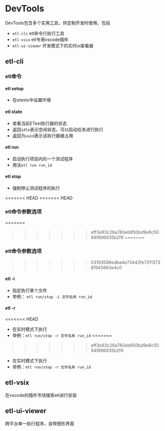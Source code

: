 
# DevTools

DevTools包含多个实用工具，供定制开发时使用，包括

- `etl-cli` etl命令行执行工具
- `etl-vsix` etl专用vscode插件
- `etl-ui-viewer` 开发模式下的实时ui查看器

## etl-cli

### etl命令

#### etl setup

- 在etestx中设置环境

#### etl state

- 查看当前ETest执行器的状态
- 返回`idle`表示空闲状态，可以启动任务进行执行 
- 返回为`uuid`表示该执行器被占用

#### etl run

- 启动执行项目内的一个测试程序
- 用法`etl run run_id`

#### etl stop

- 强制停止测试程序的执行

<<<<<<< HEAD
<<<<<<< HEAD
### etl命令参数选项

=======
>>>>>>> eff3e93c26a780eb850bd9e8c5094f896935b2f9
=======

### etl命令参数选项

>>>>>>> 03193598edba4e73442fe73113736f945883e4c0
#### etl -i 

- 指定执行某个文件
- 举例： `etl run/stop -i 文件名称 run_id`

#### etl -r
<<<<<<< HEAD

- 在实时模式下执行
- 举例：`etl run/stop -r 文件名称 run_id`
=======
>>>>>>> eff3e93c26a780eb850bd9e8c5094f896935b2f9

- 在实时模式下执行
- 举例：`etl run/stop -r 文件名称 run_id`


## etl-vsix

在vscode的插件市场搜索etl进行安装

## etl-ui-viewer

跨平台单一执行程序，自带图形界面
